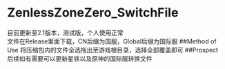 # ZenlessZoneZero_SwitchFile
目前更新至2.1版本，测试版，个人使用正常<br>
文件在Release里面下载，CN后缀为国服，Global后缀为国际服
##Method of Use
将压缩包内的文件全选拖出至游戏根目录，选择全部覆盖即可
##Prospect
后续如有需要可以更新星铁以及原神的国际服转换文件
